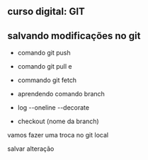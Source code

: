 ## curso digital: GIT

## salvando modificações no git

* comando git push

* comando git pull e 
* commando git fetch

* aprendendo comando branch
* log --oneline --decorate
* checkout (nome da branch)

vamos fazer uma troca no git local

salvar alteração
